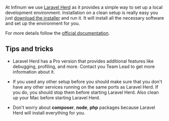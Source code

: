At Infinum we use [Laravel Herd](https://herd.laravel.com/) as it provides a simple way to set up a local development environment. Installation on a clean setup is really easy you just [download the installer](https://herd.laravel.com/docs/1/getting-started/installation) and run it. It will install all the necessary software and set up the environment for you.

For more details follow the [official documentation](https://herd.laravel.com/docs/1/getting-started/about-herd).

## Tips and tricks

- Laravel Herd has a Pro version that provides additional features like debugging, profiling, and more. Contact you Team Lead to get more information about it.

- If you used any other setup before you should make sure that you don't have any other services running on the same ports as Laravel Herd. If you do, you should stop them before starting Laravel Herd. Also clean up your Mac before starting Laravel Herd.

- Don't worry about __composer__, __node__, __php__ packages because Laravel Herd will install everything for you.
